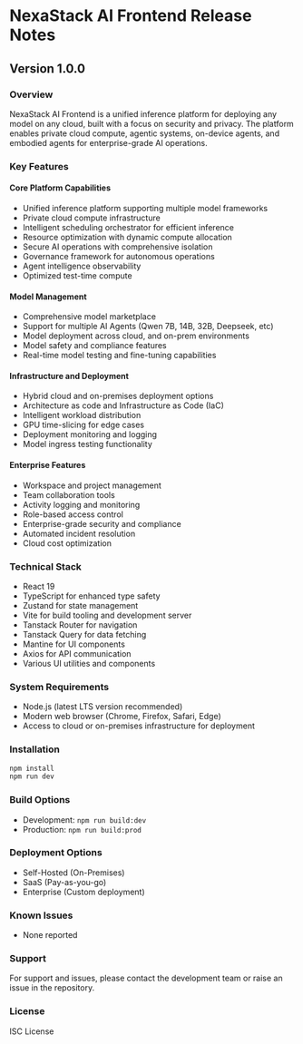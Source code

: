 # NexaStack AI Frontend Release Notes

## Version 1.0.0

### Overview

NexaStack AI Frontend is a unified inference platform for deploying any model on any cloud, built with a focus on security and privacy. The platform enables private cloud compute, agentic systems, on-device agents, and embodied agents for enterprise-grade AI operations.

### Key Features

#### Core Platform Capabilities

- Unified inference platform supporting multiple model frameworks
- Private cloud compute infrastructure
- Intelligent scheduling orchestrator for efficient inference
- Resource optimization with dynamic compute allocation
- Secure AI operations with comprehensive isolation
- Governance framework for autonomous operations
- Agent intelligence observability
- Optimized test-time compute

#### Model Management

- Comprehensive model marketplace
- Support for multiple AI Agents (Qwen 7B, 14B, 32B, Deepseek, etc)
- Model deployment across cloud, and on-prem environments
- Model safety and compliance features
- Real-time model testing and fine-tuning capabilities

#### Infrastructure and Deployment

- Hybrid cloud and on-premises deployment options
- Architecture as code and Infrastructure as Code (IaC)
- Intelligent workload distribution
- GPU time-slicing for edge cases
- Deployment monitoring and logging
- Model ingress testing functionality

#### Enterprise Features

- Workspace and project management
- Team collaboration tools
- Activity logging and monitoring
- Role-based access control
- Enterprise-grade security and compliance
- Automated incident resolution
- Cloud cost optimization

### Technical Stack

- React 19
- TypeScript for enhanced type safety
- Zustand for state management
- Vite for build tooling and development server
- Tanstack Router for navigation
- Tanstack Query for data fetching
- Mantine for UI components
- Axios for API communication
- Various UI utilities and components

### System Requirements

- Node.js (latest LTS version recommended)
- Modern web browser (Chrome, Firefox, Safari, Edge)
- Access to cloud or on-premises infrastructure for deployment

### Installation

```bash
npm install
npm run dev
```

### Build Options

- Development: `npm run build:dev`
- Production: `npm run build:prod`

### Deployment Options

- Self-Hosted (On-Premises)
- SaaS (Pay-as-you-go)
- Enterprise (Custom deployment)

### Known Issues

- None reported

### Support

For support and issues, please contact the development team or raise an issue in the repository.

### License

ISC License
